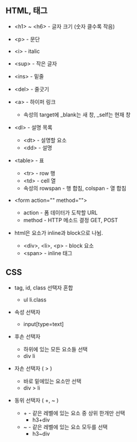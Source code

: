 ## HTML, 태그

* \<h1> ~ \<h6> - 글자 크기 (숫자 클수록 작음)
* \<p> - 문단
* \<i> - italic
* \<sup> - 작은 글자
* \<ins> - 밑줄
* \<del> - 줄긋기

* \<a> - 하이퍼 링크
  * 속성의 target에 _blank는 새 창, _self는 현재 창
  
* \<dl> - 설명 목록
  * \<dt> - 설명할 요소
  * \<dd> - 설명
  
* \<table> - 표
  * \<tr> - row 행
  * \<td> - cell 열
  * 속성의 rowspan - 행 합침, colspan - 열 합침

* \<form action="" method="">
  * action - 폼 데이터가 도착할 URL
  * method - HTTP 메소드 결정 GET, POST

* html은 요소가 inline과 block으로 나뉨.
  * \<div>, \<li>, \<p> - block 요소
  * \<span> - inline 태그

## CSS
* tag, id, class 선택자 혼합
  * ul li.class
  
* 속성 선택자
  * input[type=text]
  
* 후손 선택자
  * 하위에 있는 모든 요소들 선택
  * div li
  
* 자손 선택자 ( > )
  * 바로 밑에있는 요소만 선택
  * div > li

* 동위 선택자 ( +, ~ )
  * \+ - 같은 레벨에 있는 요소 중 상위 한개만 선택
    * h3+div
  * ~ - 같은 레벨에 있는 요소 모두를 선택
    * h3~div
